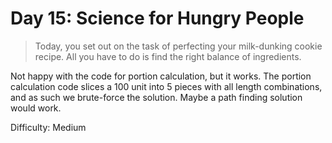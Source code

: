 # Day 15: Science for Hungry People

> Today, you set out on the task of perfecting your milk-dunking cookie recipe. 
> All you have to do is find the right balance of ingredients.

Not happy with the code for portion calculation, but it works. 
The portion calculation code slices a 100 unit into 5 pieces with all length combinations,
and as such we brute-force the solution. Maybe a path finding solution would work.

Difficulty: Medium